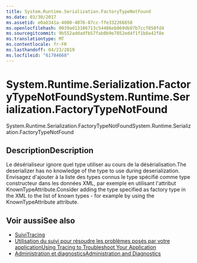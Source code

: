 ```yaml
---
title: System.Runtime.Serialization.FactoryTypeNotFound
ms.date: 03/30/2017
ms.assetid: e0ab341a-4000-4076-87cc-ffe332266658
ms.openlocfilehash: 0039ad13106713c54486eb869db87b7ccf850fd4
ms.sourcegitcommit: 9b552addadfb57fab0b9e7852ed4f1f1b8a42f8e
ms.translationtype: MT
ms.contentlocale: fr-FR
ms.lasthandoff: 04/23/2019
ms.locfileid: "61784668"
---
```

# <a name="systemruntimeserializationfactorytypenotfound"></a><span data-ttu-id="d0a43-102">System.Runtime.Serialization.FactoryTypeNotFound</span><span class="sxs-lookup"><span data-stu-id="d0a43-102">System.Runtime.Serialization.FactoryTypeNotFound</span></span>
<span data-ttu-id="d0a43-103">System.Runtime.Serialization.FactoryTypeNotFound</span><span class="sxs-lookup"><span data-stu-id="d0a43-103">System.Runtime.Serialization.FactoryTypeNotFound</span></span>  
  
## <a name="description"></a><span data-ttu-id="d0a43-104">Description</span><span class="sxs-lookup"><span data-stu-id="d0a43-104">Description</span></span>  
 <span data-ttu-id="d0a43-105">Le désérialiseur ignore quel type utiliser au cours de la désérialisation.</span><span class="sxs-lookup"><span data-stu-id="d0a43-105">The deserializer has no knowledge of the type to use during deserialization.</span></span> <span data-ttu-id="d0a43-106">Envisagez d'ajouter à la liste des types connus le type spécifié comme type constructeur dans les données XML, par exemple en utilisant l'attribut KnownTypeAttribute.</span><span class="sxs-lookup"><span data-stu-id="d0a43-106">Consider adding the type specified as factory type in the XML to the list of known types - for example by using the KnownTypeAttribute attribute.</span></span>  
  
## <a name="see-also"></a><span data-ttu-id="d0a43-107">Voir aussi</span><span class="sxs-lookup"><span data-stu-id="d0a43-107">See also</span></span>

- [<span data-ttu-id="d0a43-108">Suivi</span><span class="sxs-lookup"><span data-stu-id="d0a43-108">Tracing</span></span>](../../../../../docs/framework/wcf/diagnostics/tracing/index.md)
- [<span data-ttu-id="d0a43-109">Utilisation du suivi pour résoudre les problèmes posés par votre application</span><span class="sxs-lookup"><span data-stu-id="d0a43-109">Using Tracing to Troubleshoot Your Application</span></span>](../../../../../docs/framework/wcf/diagnostics/tracing/using-tracing-to-troubleshoot-your-application.md)
- [<span data-ttu-id="d0a43-110">Administration et diagnostics</span><span class="sxs-lookup"><span data-stu-id="d0a43-110">Administration and Diagnostics</span></span>](../../../../../docs/framework/wcf/diagnostics/index.md)
